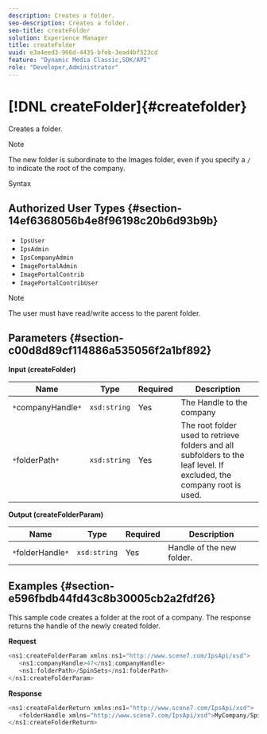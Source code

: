 ```yaml
---
description: Creates a folder.
seo-description: Creates a folder.
seo-title: createFolder
solution: Experience Manager
title: createFolder
uuid: e3a4eed3-966d-4435-bfeb-3ead4bf523cd
feature: "Dynamic Media Classic,SDK/API"
role: "Developer,Administrator"
---
```


# [!DNL createFolder]{#createfolder}

Creates a folder.

>[!NOTE]
>
>The new folder is subordinate to the Images folder, even if you specify a `/` to indicate the root of the company.

Syntax 

## Authorized User Types {#section-14ef6368056b4e8f96198c20b6d93b9b}

* `IpsUser` 
* `IpsAdmin` 
* `IpsCompanyAdmin` 
* `ImagePortalAdmin` 
* `ImagePortalContrib` 
* `ImagePortalContribUser`

>[!NOTE]
>
>The user must have read/write access to the parent folder.

## Parameters {#section-c00d8d89cf114886a535056f2a1bf892}

**Input (createFolder)** 

|  Name  | Type  | Required  | Description  |
|---|---|---|---|
|  `*`companyHandle`*`  | `xsd:string`  | Yes  | The Handle to the company  |
|  `*`folderPath`*`  | `xsd:string`  | Yes  | The root folder used to retrieve folders and all subfolders to the leaf level. If excluded, the company root is used.  |

**Output (createFolderParam)** 

|  Name  | Type  | Required  | Description  |
|---|---|---|---|
|  `*`folderHandle`*`  | `xsd:string`  | Yes  | Handle of the new folder.  |

## Examples {#section-e596fbdb44fd43c8b30005cb2a2fdf26}

This sample code creates a folder at the root of a company. The response returns the handle of the newly created folder.

**Request** 

```java
<ns1:createFolderParam xmlns:ns1="http://www.scene7.com/IpsApi/xsd">
   <ns1:companyHandle>47</ns1:companyHandle>
   <ns1:folderPath>/SpinSets</ns1:folderPath>
</ns1:createFolderParam>
```

**Response** 

```java
<ns1:createFolderReturn xmlns:ns1="http://www.scene7.com/IpsApi/xsd">
   <folderHandle xmlns="http://www.scene7.com/IpsApi/xsd">MyCompany/SpinSets/</folderHandle>
</ns1:createFolderReturn>
```

